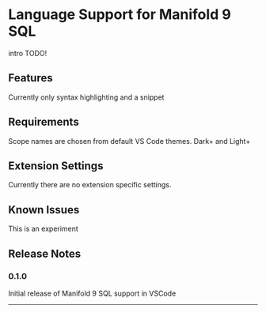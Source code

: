 # Language Support for Manifold 9 SQL

intro TODO!

## Features

Currently only syntax highlighting and a snippet

## Requirements

Scope names are chosen from default VS Code themes. Dark+ and Light+

## Extension Settings

Currently there are no extension specific settings.

## Known Issues

This is an experiment

## Release Notes

### 0.1.0

Initial release of Manifold 9 SQL support in VSCode


-----------------------------------------------------------------------------------------------------------
